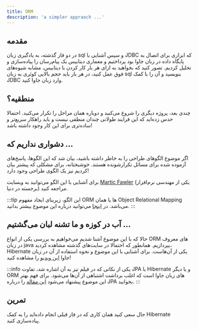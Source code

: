 ```yaml
---
title: ORM
description: 'a simpler appraoch ...'
---
```



## مقدمه


در دو فاز گذشته، به یادگیری زبان sql و سپس آشنایی با JDBC که ابزاری برای اتصال به پایگاه داده در زبان جاوا بود پرداختیم و معماری دیتابیس یک پیام‌رسان را پیاده‌سازی و تحلیل کردیم. تصور کنید که بخواهید به ازای هر بار کار کردن با دیتابیس، مشابه شیوه‌های فوق عمل کنید، در هر بار باید حجم بالایی کوئری به زبان sql بنویسید و آن را با کمک JDBC وارد زبان جاوا کنید.

## منطقیه؟

چندی بعد، پروژه دیگری را شروع می‌کنید و دوباره همان مراحل را تکرار می‌کنید. احتمالا حدس زده‌اید که این فرایند طولانی چندان منطقی نیست و باید راهکار سریع‌تر و ساده‌تری برای این کار وجود داشته باشد!


## دشواری نداریم که …
اگر موضوع الگو‌های طراحی را به خاطر داشته باشید، بیان شد که این الگو‌ها، پاسخ‌های آزموده شده برای مسائل تکرار‌شونده هستند. خوشبختانه، برای مشکلی که پیشتر بیان کردیم نیز یک الگوی طراحی وجود دارد!


برای آشنایی با این الگو می‌توانید به وبسایت [Martic Fawler](https://martinfowler.com/eaaCatalog/dataMapper.html) (یکی از مهندسی نرم‌افزار برجسته در دنیا) مراجعه کنید.

:::tip
این الگو، زیربنای ایجاد مفهوم ORM ها یا همان Object Relational Mapping می‌باشد. در [اینجا](https://roocket.ir/articles/what-is-an-orm) می‌توانید درباره این موضوع بیشتر بدانید.
:::

## آب در کوزه و ما تشنه لبان می‌گشتیم …

حالا که با این موضوع آشنا شدیم می‌خواهیم به بررسی یکی از انواع ORM های معروف در زبان java بپردازیم. همانطور که احتمالا در سایت‌های گذشته مشاهده کردید، Hibernate یکی از آن‌هاست.
برای آشنایی با این موضوع و نحوه استفاده از آن در زبان جاوا [این ویدیو](https://www.dideo.tv/v/yt/xHminZ9Dxm4/hibernate-%26-jpa-tutorial-crash-course) را مشاهده کنید!

:::info
یکی از نکاتی که در فیلم نیز به آن اشاره شد، تفاوت JPA با Hibernate و یا دیگر ORM های زبان جاوا است که اغلب برداشت اشتباهی از آن‌ها می‌شود. برای فهم بهتر این موضوع پیشنهاد می‌شود [این مقاله](https://www.geeksforgeeks.org/java-jpa-vs-hibernate/) را درباره JPA بخوانید.
:::

## تمرین

حال سعی کنید همان کاری که در فاز قبلی انجام داده‌اید را به کمک Hibernate پیاده‌سازی کنید.
